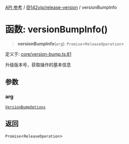 [API 参考](../wiki/Home) / [@142vip/release-version](../wiki/@142vip.release-version) / versionBumpInfo

# 函数: versionBumpInfo()

> **versionBumpInfo**(`arg`): `Promise`\<`ReleaseOperation`\>

定义于: [core/version-bump.ts:81](https://github.com/142vip/core-x/blob/567cadf3a9f5104aada595325cfb94d08a88f92f/packages/release-version/src/core/version-bump.ts#L81)

升级版本号，获取操作的基本信息

## 参数

### arg

[`VersionBumpOptions`](../wiki/@142vip.release-version.%E6%8E%A5%E5%8F%A3.VersionBumpOptions)

## 返回

`Promise`\<`ReleaseOperation`\>
